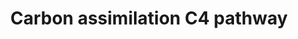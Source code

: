---
annotations:
- id: PW:0000057
  parent: classic metabolic pathway
  type: Pathway Ontology
  value: carbon fixation pathway
authors:
- Pjaiswal
- AlexanderPico
- Khanspers
- MaintBot
- Mkutmon
- Larsgw
communities:
- Plants
description: C4 carbon fixation is the CO2 fixation mechanism used by the maize plant
  which harbors a kranz anatomy in its leaves. In maize it is carried out in two types
  of cells namely the mesophyll cell where Carbonic anhydrase fixes diffused CO2 to
  HCO3 and the enzyme PEP carboxylase converts HCO3 into oxaloacetic acid. Malate
  dehydrogenase catalyzes the conversion of oxaloacetic acid into malate in the mesophyll
  chloroplast. Malate is transported to the bundle sheath cell cytoplasm followed
  by the bundle sheath chloroplast where it is broken down into pyruvate and the CO2.
  This CO2 molecule is now fixed into 3-phosphoglycerate molecule by the active Rubisco
  enzyme. This process is different from the C3-carbon assimilation in rice which
  occurs only in the bundle sheath cells.
last-edited: 2023-02-01
organisms:
- Zea mays
redirect_from:
- /index.php/Pathway:WP1493
- /instance/WP1493
- /instance/WP1493_r125277
revision: r125277
schema-jsonld:
- '@context': https://schema.org/
  '@id': https://wikipathways.github.io/pathways/WP1493.html
  '@type': Dataset
  creator:
    '@type': Organization
    name: WikiPathways
  description: C4 carbon fixation is the CO2 fixation mechanism used by the maize
    plant which harbors a kranz anatomy in its leaves. In maize it is carried out
    in two types of cells namely the mesophyll cell where Carbonic anhydrase fixes
    diffused CO2 to HCO3 and the enzyme PEP carboxylase converts HCO3 into oxaloacetic
    acid. Malate dehydrogenase catalyzes the conversion of oxaloacetic acid into malate
    in the mesophyll chloroplast. Malate is transported to the bundle sheath cell
    cytoplasm followed by the bundle sheath chloroplast where it is broken down into
    pyruvate and the CO2. This CO2 molecule is now fixed into 3-phosphoglycerate molecule
    by the active Rubisco enzyme. This process is different from the C3-carbon assimilation
    in rice which occurs only in the bundle sheath cells.
  keywords:
  - 1,3-diphosphateglycerate
  - 2-Ketoglutaric acid
  - 3-phosphoglycerate
  - AC147602.5_FG003
  - ADP
  - AMP
  - ATP
  - Active Pyruvate, phosphate dikinase
  - Aldolase
  - Aspartate aminotransferase
  - CO2
  - Carbonic anhydrase
  - D-erythrose-4-phosphate
  - D-fructose-1,6-phosphate
  - D-fructose-6-phosphate
  - D-glyceraldehyde-3-phosphate
  - D-ribose-5-phosphate
  - D-ribulose-1,5-bisphosphate
  - D-ribulose-5-phosphate
  - D-sedoheptulose-7-phosphate
  - D-sedophetulose-1,7-bisphosphate
  - D-xylulose-5-phosphate
  - GRMZM2G001696
  - GRMZM2G002807
  - GRMZM2G007263
  - GRMZM2G011507
  - GRMZM2G013900
  - GRMZM2G018177
  - GRMZM2G026024
  - GRMZM2G026807
  - GRMZM2G030784
  - GRMZM2G033208
  - GRMZM2G039345
  - GRMZM2G039723
  - GRMZM2G042146
  - GRMZM2G046284
  - GRMZM2G051630
  - GRMZM2G066413
  - GRMZM2G071423
  - GRMZM2G077222
  - GRMZM2G083016
  - GRMZM2G083841
  - GRMZM2G085019
  - GRMZM2G092678
  - GRMZM2G094165
  - GRMZM2G095287
  - GRMZM2G097457
  - GRMZM2G098520
  - GRMZM2G104070
  - GRMZM2G109708
  - GRMZM2G113033
  - GRMZM2G121878
  - GRMZM2G122479
  - GRMZM2G127591
  - GRMZM2G129513
  - GRMZM2G134544
  - GRMZM2G138258
  - GRMZM2G146677
  - GRMZM2G155253
  - GRMZM2G162200
  - GRMZM2G162282
  - GRMZM2G162529
  - GRMZM2G166424
  - GRMZM2G174107
  - GRMZM2G178960
  - GRMZM2G305851
  - GRMZM2G306732
  - GRMZM2G337113
  - GRMZM2G348512
  - GRMZM2G359038
  - GRMZM2G414528
  - GRMZM2G469150
  - H+
  - H2O
  - HCO3
  - Inactive Pyruvate, phosphate dikinase
  - L-Aspartate
  - L-Glutamate
  - Malate
  - Malate dehydrogenase (NADP)
  - Mg2+
  - NAD(P)-dependent Glyceraldehyde-3-phosphate dehydrogenase
  - NADP
  - NADP-malic enzyme
  - NADPH
  - Oxaloacetic acid
  - PO4
  - PPi
  - Phosphoenol Pyruvate (PEP) Carboxylase
  - Phosphoenolpyruvate
  - Phosphoglycerate kinase
  - 'Phosphoribulokinase '
  - Pyruvate
  - Ribose-5-phosphate isomerase
  - 'Ribulose phosphate 3-epimerase '
  - 'Sedoheptulose 1,7-bisphosphatase '
  - Transketolase
  - Triosephosphate isomerase
  - dihydroxy-acetone-phosphate
  - fructose 1,6-bisphosphatase
  - fructose-bisphosphate aldolase
  - phosphoenolpyruvate carboxykinase (ATP)
  license: CC0
  name: Carbon assimilation C4 pathway
seo: CreativeWork
title: Carbon assimilation C4 pathway
wpid: WP1493
---